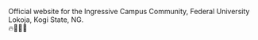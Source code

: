 Official website for the Ingressive Campus Community, Federal University Lokoja, Kogi State, NG. <br>
:fire::rocket::rocket::rocket: